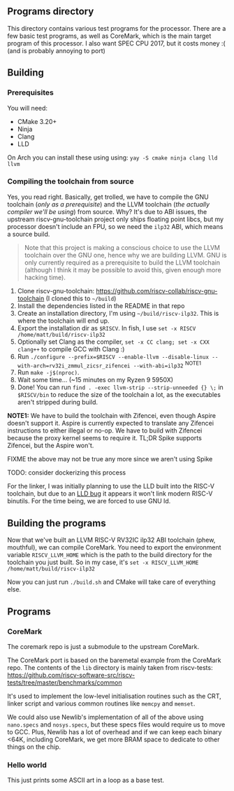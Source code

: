 ## Programs directory
This directory contains various test programs for the processor. There are a few basic test programs, as well as
CoreMark, which is the main target program of this processor. I also want SPEC CPU 2017, but it costs money :( 
(and is probably annoying to port)

## Building
### Prerequisites
You will need:
- CMake 3.20+ 
- Ninja
- Clang
- LLD

On Arch you can install these using using: `yay -S cmake ninja clang lld llvm`

### Compiling the toolchain from source
Yes, you read right. Basically, get trolled, we have to compile the GNU toolchain (_only as a prerequisite_) 
and the LLVM toolchain (_the actually compiler we'll be using_) from source. Why? It's due to ABI issues, the
upstream riscv-gnu-toolchain project only ships floating point libcs, but my processor doesn't include an FPU,
so we need the `ilp32` ABI, which means a source build. 

> Note that this project is making a conscious choice to
use the LLVM toolchain over the GNU one, hence why we are building LLVM. GNU is only currently required as a
prerequisite to build the LLVM toolchain (although I think it may be possible to avoid this, given enough more
hacking time).

1. Clone riscv-gnu-toolchain: https://github.com/riscv-collab/riscv-gnu-toolchain (I cloned this to `~/build`)
2. Install the dependencies listed in the README in that repo
3. Create an installation directory, I'm using `~/build/riscv-ilp32`. This is where the toolchain will end up.
4. Export the installation dir as `$RISCV`. In fish, I use `set -x RISCV /home/matt/build/riscv-ilp32`
5. Optionally set Clang as the compiler, `set -x CC clang; set -x CXX clang++` to compile GCC with Clang :)
6. Run `./configure --prefix=$RISCV --enable-llvm --disable-linux --with-arch=rv32i_zmmul_zicsr_zifencei --with-abi=ilp32` <sup>NOTE1</sup>
7. Run `make -j$(nproc)`.
8. Wait some time... (~15 minutes on my Ryzen 9 5950X)
9. Done! You can run `find . -exec llvm-strip --strip-unneeded {} \;` in `$RISCV/bin` to reduce the size of 
   the toolchain a lot, as the executables aren't stripped during build.

**NOTE1:** We have to build the toolchain with Zifencei, even though Aspire doesn't support it. Aspire is
currently expected to translate any Zifencei instructions to either illegal or no-op. We have to build with
Zifencei because the proxy kernel seems to require it. TL;DR Spike supports Zifencei, but the Aspire won't.

FIXME the above may not be true any more since we aren't using Spike

TODO: consider dockerizing this process

For the linker, I was initially planning to use the LLD built into the RISC-V toolchain, but due to an
[LLD bug](https://github.com/llvm/llvm-project/issues/64102) it appears it won't link modern RISC-V
binutils. For the time being, we are forced to use GNU ld.

## Building the programs
Now that we've built an LLVM RISC-V RV32IC ilp32 ABI toolchain (phew, mouthful), we can compile CoreMark.
You need to export the environment variable `RISCV_LLVM_HOME` which is the path to the build directory for the toolchain you
just built. So in my case, it's `set -x RISCV_LLVM_HOME /home/matt/build/riscv-ilp32`

Now you can just run `./build.sh` and CMake will take care of everything else.

## Programs
### CoreMark
The coremark repo is just a submodule to the upstream CoreMark. 

The CoreMark port is based on the baremetal example from the CoreMark repo. The contents of the `lib`
directory is mainly taken from riscv-tests:
https://github.com/riscv-software-src/riscv-tests/tree/master/benchmarks/common

It's used to implement the low-level initialisation routines such as the CRT, linker script and various
common routines like `memcpy` and `memset`.

We could also use Newlib's implementation of all of the above using `nano.specs` and `nosys.specs`, but these
specs files would require us to move to GCC. Plus, Newlib has a lot of overhead and if we can keep each binary
<64K, including CoreMark, we get more BRAM space to dedicate to other things on the chip.

### Hello world
This just prints some ASCII art in a loop as a base test.
